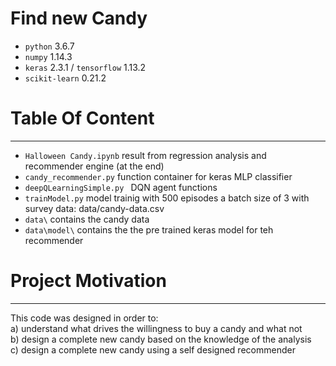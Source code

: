 # Find new Candy
- `python` 3.6.7
- `numpy` 1.14.3
- `keras` 2.3.1 / `tensorflow` 1.13.2
- `scikit-learn` 0.21.2


# Table Of Content
***

- `Halloween Candy.ipynb` result from regression analysis and recommender engine (at the end)
- `candy_recommender.py` function container for keras MLP classifier
- `deepQLearningSimple.py ` DQN agent functions   
- `trainModel.py` model trainig with 500 episodes a batch size of 3 with survey data: data/candy-data.csv
- `data\` contains the candy data 
- `data\model\` contains the the pre trained keras model for teh recommender 

# Project Motivation
***
This code was designed in order to:  
a) understand what drives the willingness to buy a candy and what not  
b) design a complete new candy based on the knowledge of the analysis  
c) design a complete new candy using a self designed recommender 
